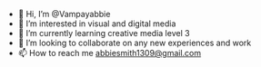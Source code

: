- 👋 Hi, I’m @Vampayabbie
- 👀 I’m interested in visual and digital media
- 🌱 I’m currently learning creative media level 3
- 💞️ I’m looking to collaborate on any new experiences and work
- 📫 How to reach me abbiesmith1309@gmail.com

<!---
Vampayabbie/Vampayabbie is a ✨ special ✨ repository because its `README.md` (this file) appears on your GitHub profile.
You can click the Preview link to take a look at your changes.
--->
